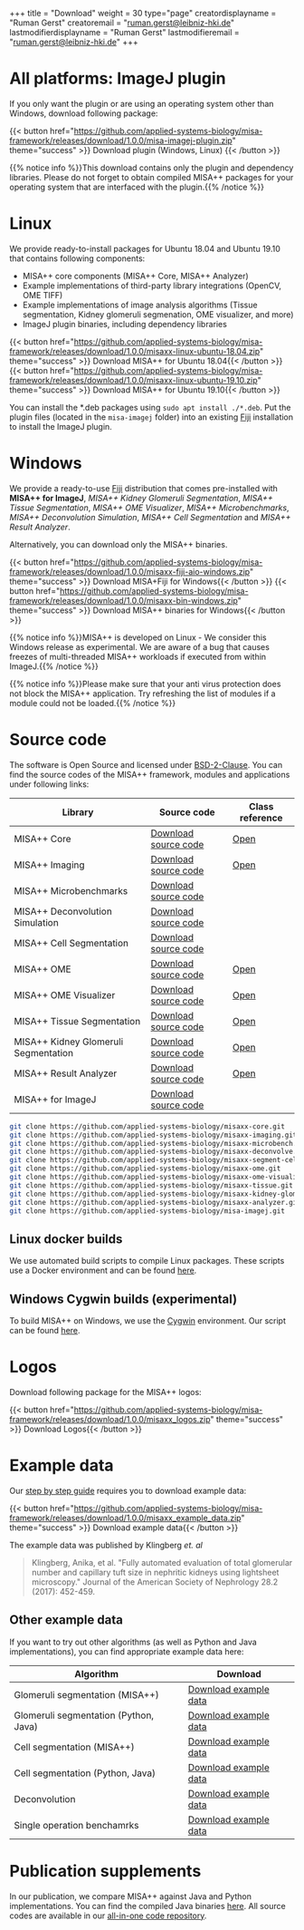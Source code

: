 +++
title = "Download"
weight = 30
type="page"
creatordisplayname = "Ruman Gerst"
creatoremail = "ruman.gerst@leibniz-hki.de"
lastmodifierdisplayname = "Ruman Gerst"
lastmodifieremail = "ruman.gerst@leibniz-hki.de"
+++

# All platforms: ImageJ plugin

If you only want the plugin or are using an operating system other than Windows,
download following package:

{{< button href="https://github.com/applied-systems-biology/misa-framework/releases/download/1.0.0/misa-imagej-plugin.zip" theme="success" >}} Download plugin (Windows, Linux) {{< /button >}}

{{% notice info %}}This download contains only the plugin and dependency libraries. Please do not forget to obtain compiled MISA++ packages for your operating system
that are interfaced with the plugin.{{% /notice %}}

# Linux

We provide ready-to-install packages for Ubuntu 18.04 and Ubuntu 19.10 that contains following components:

* MISA++ core components (MISA++ Core, MISA++ Analyzer)
* Example implementations of third-party library integrations (OpenCV, OME TIFF)
* Example implementations of image analysis algorithms (Tissue segmentation, Kidney glomeruli segmenation, OME visualizer, and more)
* ImageJ plugin binaries, including dependency libraries

{{< button href="https://github.com/applied-systems-biology/misa-framework/releases/download/1.0.0/misaxx-linux-ubuntu-18.04.zip" theme="success" >}} Download MISA++ for Ubuntu 18.04{{< /button >}} {{< button href="https://github.com/applied-systems-biology/misa-framework/releases/download/1.0.0/misaxx-linux-ubuntu-19.10.zip" theme="success" >}} Download MISA++ for Ubuntu 19.10{{< /button >}}

You can install the \*.deb packages using `sudo apt install ./*.deb`. Put the plugin files (located in the `misa-imagej` folder)
into an existing [Fiji](https://fiji.sc/) installation to install the ImageJ plugin.

# Windows

We provide a ready-to-use [Fiji](https://fiji.sc/) distribution that comes pre-installed with
**MISA++ for ImageJ**, *MISA++ Kidney Glomeruli Segmentation*,
*MISA++ Tissue Segmentation*, *MISA++ OME Visualizer*, *MISA++ Microbenchmarks*, *MISA++ Deconvolution Simulation*, *MISA++ Cell Segmentation* and *MISA++ Result Analyzer*.

Alternatively, you can download only the MISA++ binaries.

{{< button href="https://github.com/applied-systems-biology/misa-framework/releases/download/1.0.0/misaxx-fiji-aio-windows.zip" theme="success" >}} Download MISA+Fiji for Windows{{< /button >}} {{< button href="https://github.com/applied-systems-biology/misa-framework/releases/download/1.0.0/misaxx-bin-windows.zip" theme="success" >}} Download MISA++ binaries for Windows{{< /button >}}

{{% notice info %}}MISA++ is developed on Linux - We consider this Windows release as experimental. We are aware of a bug that causes freezes of multi-threaded MISA++ workloads if executed from within ImageJ.{{% /notice %}}

{{% notice info %}}Please make sure that your anti virus protection does not block the MISA++ application. Try refreshing the list of modules if a module could not be loaded.{{% /notice %}}

# Source code

The software is Open Source and licensed under [BSD-2-Clause](https://opensource.org/licenses/BSD-2-Clause).
You can find the source codes of the MISA++ framework, modules and applications
under following links:

| Library                              | Source code                                                                                                             | Class reference                                                    |
| ------------------------------------ | ----------------------------------------------------------------------------------------------------------------------- | ------------------------------------------------------------------ |
| MISA++ Core                          | <a href="https://github.com/applied-systems-biology/misaxx-core" target="_blank"> Download source code </a>             | <a href="/docs/misaxx-core" target="_blank"> Open </a>             |
| MISA++ Imaging                       | <a href="https://github.com/applied-systems-biology/misaxx-imaging" target="_blank"> Download source code </a>          | <a href="/docs/misaxx-imaging" target="_blank"> Open </a>          |
| MISA++ Microbenchmarks               | <a href="https://github.com/applied-systems-biology/misaxx-microbench" target="_blank"> Download source code</a>        |                                                                    |
| MISA++ Deconvolution Simulation      | <a href="https://github.com/applied-systems-biology/misaxx-deconvolve" target="_blank"> Download source code</a>        |                                                                    |
| MISA++ Cell Segmentation             | <a href="https://github.com/applied-systems-biology/misaxx-segment-cells" target="_blank"> Download source code</a>     |                                                                    |
| MISA++ OME                           | <a href="https://github.com/applied-systems-biology/misaxx-ome" target="_blank"> Download source code </a>              | <a href="/docs/misaxx-ome" target="_blank"> Open </a>              |
| MISA++ OME Visualizer                | <a href="https://github.com/applied-systems-biology/misaxx-ome-visualizer" target="_blank"> Download source code </a>   | <a href="/docs/misaxx-ome-visualizer" target="_blank"> Open </a>   |
| MISA++ Tissue Segmentation           | <a href="https://github.com/applied-systems-biology/misaxx-tissue" target="_blank"> Download source code </a>           | <a href="/docs/misaxx-tissue" target="_blank"> Open </a>           |
| MISA++ Kidney Glomeruli Segmentation | <a href="https://github.com/applied-systems-biology/misaxx-kidney-glomeruli" target="_blank"> Download source code </a> | <a href="/docs/misaxx-kidney-glomeruli" target="_blank"> Open </a> |
| MISA++ Result Analyzer               | <a href="https://github.com/applied-systems-biology/misaxx-analyzer" target="_blank"> Download source code </a>         | <a href="/docs/misaxx-analyzer" target="_blank"> Open </a>         |
| MISA++ for ImageJ                    | <a href="https://github.com/applied-systems-biology/misa-imagej" target="_blank"> Download source code </a>             |                                                                    |


```bash
git clone https://github.com/applied-systems-biology/misaxx-core.git
git clone https://github.com/applied-systems-biology/misaxx-imaging.git
git clone https://github.com/applied-systems-biology/misaxx-microbench.git
git clone https://github.com/applied-systems-biology/misaxx-deconvolve.git
git clone https://github.com/applied-systems-biology/misaxx-segment-cells.git
git clone https://github.com/applied-systems-biology/misaxx-ome.git
git clone https://github.com/applied-systems-biology/misaxx-ome-visualizer.git
git clone https://github.com/applied-systems-biology/misaxx-tissue.git
git clone https://github.com/applied-systems-biology/misaxx-kidney-glomeruli.git
git clone https://github.com/applied-systems-biology/misaxx-analyzer.git
git clone https://github.com/applied-systems-biology/misa-imagej.git
```

## Linux docker builds

We use automated build scripts to compile Linux packages. These scripts use a
Docker environment and can be found [here](https://github.com/applied-systems-biology/misaxx-utils/tree/master/linux-builds).

## Windows Cygwin builds (experimental)

To build MISA++ on Windows, we use the [Cygwin](https://cygwin.com/) environment.
Our script can be found [here](https://github.com/applied-systems-biology/misaxx-utils/tree/master/windows-builds).

# Logos

Download following package for the MISA++ logos:

{{< button href="https://github.com/applied-systems-biology/misa-framework/releases/download/1.0.0/misaxx_logos.zip" theme="success" >}} Download Logos{{< /button >}}

# Example data

Our [step by step guide](/imagej/step-by-step) requires you to download example data:

{{< button href="https://github.com/applied-systems-biology/misa-framework/releases/download/1.0.0/misaxx_example_data.zip" theme="success" >}} Download example data{{< /button >}}

The example data was published by Klingberg *et. al*

> Klingberg, Anika, et al. "Fully automated evaluation of total glomerular number and capillary tuft size in nephritic kidneys using lightsheet microscopy."
Journal of the American Society of Nephrology 28.2 (2017): 452-459.

## Other example data

If you want to try out other algorithms (as well as Python and Java implementations), you can find appropriate example data here:

| Algorithm                             | Download                                                                                                                                                 |
| ------------------------------------- | -------------------------------------------------------------------------------------------------------------------------------------------------------- |
| Glomeruli segmentation (MISA++)       | [Download example data](https://github.com/applied-systems-biology/misa-framework/releases/download/1.0.0/misaxx_kidney_glomeruli_example_data.zip)      |
| Glomeruli segmentation (Python, Java) | [Download example data](https://github.com/applied-systems-biology/misa-framework/releases/download/1.0.0/python_java_kidney_glomeruli_example_data.zip) |
| Cell segmentation (MISA++)            | [Download example data](https://github.com/applied-systems-biology/misa-framework/releases/download/1.0.0/misaxx_segment_cells_example_data.zip)         |
| Cell segmentation (Python, Java)      | [Download example data](https://github.com/applied-systems-biology/misa-framework/releases/download/1.0.0/python_java_segment_cells_example_data.zip)    |
| Deconvolution                         | [Download example data](https://github.com/applied-systems-biology/misa-framework/releases/download/1.0.0/misaxx_deconvolve_example_data.zip)            |
| Single operation benchamrks           | [Download example data](https://github.com/applied-systems-biology/misa-framework/releases/download/1.0.0/misaxx_microbench_example_data.zip)            |

# Publication supplements

In our publication, we compare MISA++ against Java and Python implementations. You can find the compiled Java binaries [here](https://github.com/applied-systems-biology/misa-framework/releases/download/1.0.0/aio-java-imglib2-bin.zip).
All source codes are available in our [all-in-one code repository](https://github.com/applied-systems-biology/misaxx-softwarex-code).
